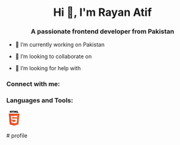 <h1 align="center">Hi 👋, I'm Rayan Atif</h1>
<h3 align="center">A passionate frontend developer from Pakistan</h3>

- 🔭 I’m currently working on Pakistan 

- 👯 I’m looking to collaborate on 

- 🤝 I’m looking for help with 

<h3 align="left">Connect with me:</h3>
<p align="left">
</p>

<h3 align="left">Languages and Tools:</h3>
<p align="left"> <a href="https://www.w3.org/html/" target="_blank" rel="noreferrer"> <img src="https://raw.githubusercontent.com/devicons/devicon/master/icons/html5/html5-original-wordmark.svg" alt="html5" width="40" height="40"/> </a> </p># profile
